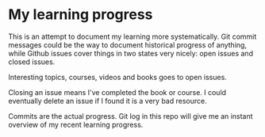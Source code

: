# My learning progress

This is an attempt to document my learning more systematically. Git commit
messages could be the way to document historical progress of anything, while
Github issues cover things in two states very nicely: open issues and closed
issues.

Interesting topics, courses, videos and books goes to open issues.

Closing an issue means I've completed the book or course. I could eventually
delete an issue if I found it is a very bad resource.

Commits are the actual progress. Git log in this repo will give me an instant
overview of my recent learning progress.
